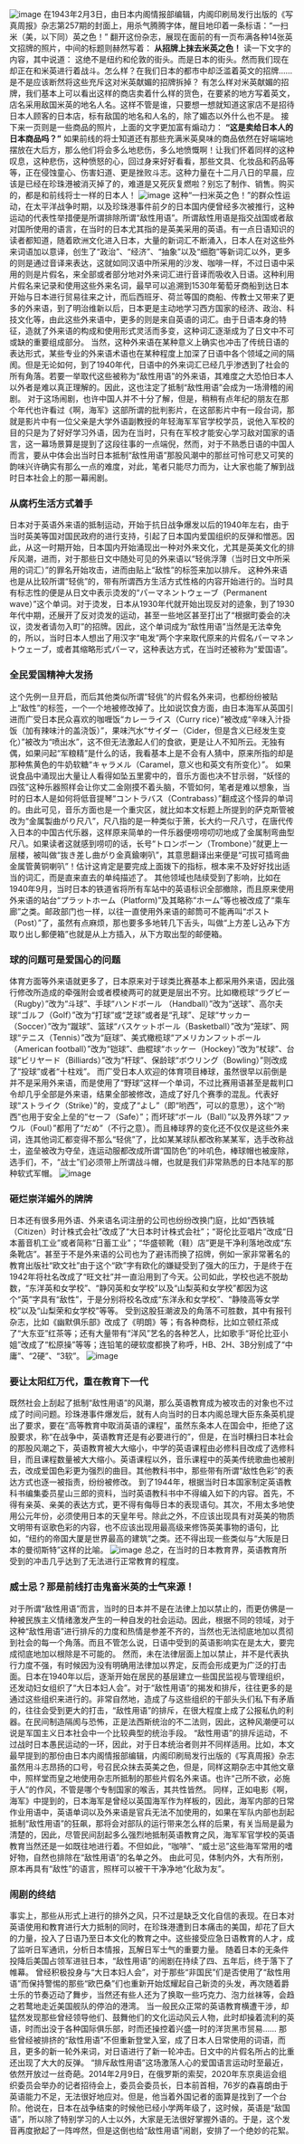 ![image](https://github.com/KawausoJyou/KawausoJyou.github.io/assets/92703641/1cf4fd71-d212-4f3c-a2b0-c18554ed28e3)
在1943年2月3日，由日本内阁情报部编辑，内阁印刷局发行出版的《写真周报》杂志第257期的封面上，用杀气腾腾字体，醒目地印着一条标语：“一扫米（美，以下同）英之色！”
翻开这份杂志，展现在面前的有一页布满各种14张英文招牌的照片，中间的标题则赫然写着：
**从招牌上抹去米英之色！**
读一下文字的内容，其中说道：
这绝不是纽约和伦敦的街头。而是日本的街头。然而我们现在却正在和米英进行着战斗。怎么样？在我们日本的都市中却泛滥着英文的招牌……是不是应该断然将这些充斥这对米英献媚的招牌拆掉？
有怎么样对米英献媚的招牌，我们基本上可以看出这样的商店卖着什么样的货色，在要紧的地方写着英文，店名采用敌国米英的地名人名。这样不管是谁，只要想一想就知道这家店不是招待日本人顾客的日本店，标有敌国的地名和人名的，除了媚态以外什么也不是。
接下来一页则是一些商品的照片，上面的文字更加富有煽动力：
**“这是卖给日本人的日本商品吗？”**
如果前线的将士知道还有那些充满米英臭味的商品依然在好端端地摆放在大后方，那么他们将会多么地悲伤，多么地愤慨啊！让我们怀着同样的这种叹息，这种悲伤，这种愤怒的心，回过身来好好看看，那些文具、化妆品和药品等等，正在侵蚀童心、伤害妇道、更是挫败斗志。这种力量在十二月八日的早晨，应该是已经在珍珠港被消灭掉了的，难道是又死灰复燃啦？别忘了制作、销售。购买的，都是和前线将士一样的日本人！
![image](https://github.com/KawausoJyou/KawausoJyou.github.io/assets/92703641/5fb57098-2712-46b0-baae-944356d85fbf)
这种“一扫米英之色！”的群众性运动，在太平洋战争时期，以及珍珠港事件前夕的日本国内便曾经多次被推行，这种运动的代表性举措便是所谓排除所谓“敌性用语”。所谓敌性用语是指交战国或者敌对国所使用的语言，在当时的日本尤其指的是英美采用的英语。有一点日语知识的读者都知道，随着欧洲文化进入日本，大量的新词汇不断涌入，日本人在对这些外来词语加以意译，创生了“政治”、“经济”、“抽象”以及“细胞”等新词汇以外，更多的则是通过音译来表达，这就如同汉语中所采用的沙发、咖啡一样，不过日语中采用的则是片假名，来全部或者部分地对外来词汇进行音译而吸收入日语。这种利用片假名来记录和使用这些外来名词，最早可以追溯到1530年葡萄牙商船到达日本开始与日本进行贸易往来之计，而后西班牙、荷兰等国的商船、传教士又带来了更多的外来语，到了明治维新以后，日本更是主动地学习西方国家的经济、政治、科技文化等，由此这些外来语中，更多的则是来自英语的词汇。由于日语本身的特征，造就了外来语的构成和使用形式灵活而多变，这种词汇逐渐成为了日文中不可或缺的重要组成部分。
当然，这种外来语在某种意义上确实也冲击了传统日语的表达形式，某些专业的外来语术语也在某种程度上加深了日语中各个领域之间的隔阂。但是无论如何，到了1940年代，日语中的外来词汇已经几乎渗透到了社会的所有角落。若要一举取代这些被称为“敌性用语”的外来语，其难度之大恐怕日本人以外者是难以真正理解的。因此，这也注定了抵制“敌性用语”会成为一场滑稽的闹剧。
对于这场闹剧，也许中国人并不十分了解，但是，稍稍有点年纪的朋友在那个年代也许看过《啊，海军》这部所谓的批判影片，在这部影片中有一段台词，那就是影片中有一位父亲是大学外语副教授的年轻海军军官学校学员，说他入军校的目的只是为了好好学习外语，因为在当时，只有在军校才能安心学习敌对国家的语言，这一幕场景算是提到了这段往事的一点端倪，然而，对于不熟悉日语的中国人而言，要从中体会出当时日本抵制“敌性用语”那股风潮中的那丝可怜可悲又可笑的韵味兴许确实有那么一点的难度，对此，笔者只能尽力而为，让大家也能了解到战时日本社会上的那一幕闹剧。
### 从腐朽生活方式着手
日本对于英语外来语的抵制运动，开始于抗日战争爆发以后的1940年左右，由于当时英美等国对国民政府的进行支持，引起了日本国内爱国组织的反弹和憎恶。因此，从这一时期开始，日本国内开始涌现出一种对外来文化，尤其是英美文化的排斥风潮，进而，对于那些日文中随处可见的外来语以“轻佻浮薄（当时日文中所采用的词汇）”的罪名开始攻击，进而由贴上“敌性”的标签来加以排斥。
这种外来语也是从比较所谓“轻佻”的，带有所谓西方生活方式性格的内容开始进行的。当时具有标志性的便是从日文中表示烫发的“パーマネントウェーブ（Permanent wave）”这个单词。对于烫发，日本从1930年代就开始出现反对的迹象，到了1930年代中期，还展开了反对烫发的运动，甚至一些地区甚至打出了“根据町委会的决议，烫发者请勿入町”的招牌。因此，这个单词成为“敌性用语”当然是无法幸免的，所以，当时日本人想出了用汉字“电发”两个字来取代原来的片假名パーマネントウェーブ，或者其缩略形式パーマ，这种表达方式，在当时还被称为“爱国语”。
### 全民爱国精神大发扬
这个先例一旦开启，而后其他类似所谓“轻佻”的片假名外来词，也都纷纷被贴上“敌性”的标签，一个一个地被修改掉了。比如说饮食方面，由日本海军从英国引进而广受日本民众喜欢的咖喱饭“カレーライス（Curry rice）”被改成“辛味入汁掛饭（加有辣味汁的盖浇饭）”，果味汽水“サイダー（Cider，但是含义已经发生变化）”被改为“喷出水”，这不但无法激起人们的食欲，更是让人不知所云。无独有偶，如果问起“军粮精”是什么的话，我看基本上是不会有人猜中，原来所指的却是那种焦黄色的牛奶软糖“キャラメル（Caramel，意义也和英文有所变化）”。
如果说食品中涌现出大量让人看得如坠五里雾中的，音乐方面也决不甘示弱，“妖怪的四弦”这种乐器照样会让你丈二金刚摸不着头脑，不管如何，笔者是难以想象，当时的日本人是如何将低音提琴“コントラバス（Contrabass）”翻成这个怪异的单词的。由此可见，音乐方面也是一个重灾区，就比如本文标题上所提到的萨克斯管被改为“金属製曲がり尺八”，尺八指的是一种类似于箫，长大约一尺八寸，在唐代传入日本的中国古代乐器，这样原来简单的一件乐器便唠唠叨叨地成了金属制弯曲型尺八。如果读者这就感到唠叨的话，长号“トロンボーン（Trombone）”就更上一层楼，被叫做“抜き差し曲がり金真鍮喇叭”，其意思翻译出来便是“可拔可插弯曲金属管黄铜喇叭”！估计这肯定是要完成上面拨下的指标，根本来不及好好找出适当的词汇，而是直来直去的单纯描述了。
其他领域也陆续受到了影响，比如在1940年9月，当时日本的铁道省将所有车站中的英语标识全部撤除，而且原来使用外来语的站台“プラットホーム（Platform)”及其略称“ホーム”等也被改成了“乘车廊”之类。邮政部门也一样，以往一直使用外来语的邮筒可不能再叫“ポスト（Post）”了，虽然有点麻烦，那也要多多地转几下舌头，叫做“上方差し込み下方取り出し郵便箱”也就是从上方插入，从下方取出型的邮便箱。
### 球的问题可是爱国心的问题
体育方面等外来语就更多了，日本原来对于球类比赛基本上都采用外来语，因此强行修改所造成的牵强附会或者模棱两可的就更是层出不穷。比如橄榄球“ラグビー（Rugby）”改为“斗球”、手球“ハンドボール （Handball）”改为“送球”、高尔夫球“ゴルフ（Golf）”改为“打球”或“芝球”或者是“孔球”、足球“サッカー（Soccer）”改为“蹴球”、篮球“バスケットボール（Basketball）”改为“笼球”、网球“テニス（Tennis）”改为“庭球”、美式橄榄球“アメリカンフットボール（American football）”改为“铠球”、曲棍球“ホッケー（Hockey）”改为“杖球”、台球“ビリヤード（Billiards）”改为“杆球”、保龄球“ボウリング（Bowling）”则改成了“投球”或者“十柱戏”。
而广受日本人欢迎的体育项目棒球，虽然很早以前倒是并不是采用外来语，而是使用了“野球”这样一个单词，不过比赛用语甚至是裁判口令却几乎全部是外来语，结果全部被修改，造成了好几个赛季的混乱。代表好球“ストライク（Strike）”的，变成了“よし”（即“哟西”，可以的意思），这个“哟西”也用于安全上垒的“セーフ（Safe）”；而坏球“ボール（Ball）”以及界外球“ファウル（Foul）”都用了“だめ”（不行之意）。而且棒球界的变化还不仅仅是这些外来词，连其他词汇都变得不那么“轻佻”了，比如某某球队都改称某某军，选手改称战士，盗垒被改为夺垒，连运动服都改成所谓“国防色”的咔叽色，棒球帽也被废除，选手们，不，“战士”们必须带上所谓战斗帽，也就是我们非常熟悉的日本陆军的那种软式军帽。
![image](https://github.com/KawausoJyou/KawausoJyou.github.io/assets/92703641/e7139f06-bba7-47fa-aced-454de1a3000d)
### 砸烂崇洋媚外的牌牌
日本还有很多用外语、外来语名词注册的公司也纷纷改换门庭，比如“西铁城（Citizen）时计株式会社”改成了“大日本时计株式会社”；“哥伦比亚唱片”改成“日本蓄音机工业”或者简称“日蓄工业”；“华盛顿靴（鞋）店”更是干净利落地改成“东条靴店”。甚至于不是外来语的公司也为了避讳而换了招牌，例如一家非常著名的教育出版社“欧文社”由于这个“欧”字有欧化的嫌疑受到了强大的压力，于是终于在1942年将社名改成了“旺文社”并一直沿用到了今天。公司如此，学校也逃不脱劫数，“东洋英和女学校”、“静冈英和女学校”以及“山梨英和女学校”都因为这个“英”字具有“敌性”，于是分别将校名改成“东洋永和女学校”、“静陵高等女学校”以及“山梨荣和女学校”等等。
受到这股狂潮波及的角落不可胜数，其中有报刊杂志，比如《幽默俱乐部》改成了《明朗》等；有各种商标，比如立顿红茶成了“大东亚”红茶等；还有大量带有“洋风”艺名的各种艺人，比如歌手“哥伦比亚小姐”改成了“松原操”等等；连铅笔的硬软度都换了称呼，HB、2H、3B分别成了“中庸”、“2硬”、“3软”。
![image](https://github.com/KawausoJyou/KawausoJyou.github.io/assets/92703641/caf78831-3d9f-405f-aa7a-57a539deb102)
### 要让太阳红万代，重在教育下一代
既然社会上刮起了抵制“敌性用语”的风潮，那么英语教育成为被攻击的对象也不过成了时间问题。珍珠港事件爆发后，就有人向当时的日本内阁总理大臣东条英机提出了要求，要在“高等教育中取消英语的课程”，虽然东条本人在国会中，拒绝了这股要求，称“在战争中，英语教育还是有必要进行的”，但是，在当时横扫日本社会的那股风潮之下，英语教育被大大缩小，中学的英语课程由必修科目改成了选修科目，而且课程数量被大大缩小。英语课程以外，音乐课程中的英美传统歌曲也被削去，改成爱国色彩更为强烈的曲目。其他教科书中，那些带有所谓“敌性色彩”的表达方式也逐一被指责，纷纷被修改。
到了1944年，根据当时日本国家制定英语教科书编集委员星山三郎的资料，当时英语教科书中不得编入如下的内容。首先，不得有亲英、亲美的表达方式，更不得有侮辱日本的表现语句。其次，不用太多地使用公元年份，必须使用日本的天皇年号。除此之外，不应该出现具有对英美的物质文明带有讴歌色彩的内容，也不应该出现用最高级来修饰英美事物的语句，比如，“纽约的帝国大厦是世界最高的建筑”之类。还不得出现一些类似与“大阪是日本的曼彻斯特”这样的比喻。
![image](https://github.com/KawausoJyou/KawausoJyou.github.io/assets/92703641/723f03a3-4391-4179-918f-60028c5c74a3)
总之，在当时的日本教育界，英语教育所受到的冲击几乎达到了无法进行正常教育的程度。
### 威士忌？那是前线打击鬼畜米英的士气来源！
对于所谓“敌性用语”而言，当时的日本并不是在法律上加以禁止的，而更仿佛是一种被民族主义情绪激发产生的一种自发的社会运动。因此，根据不同的领域，对于这种“敌性用语”进行排斥的力度和热情是参差不齐的，当然也无法彻底地加以贯彻到社会的每一个角落。而且不管怎么说，日语中受到的英语影响实在是太大，要完成彻底地加以根除是不可能的。
然而，未在法律层面上加以禁止，并不是代表执行力度不强，有时候因为没有明确用法律加以界定，反而会形成更为广泛的打击面。日本在1940年以后，逐渐开始在居民的基层建立一些国民监视与管理组织，还发动妇女组织了“大日本妇人会”。对于“敌性用语”的揭发和排斥，往往更多的是通过这些组织来进行的。非常自然地，造成了与这些组织的干部头头们私下有矛盾的，往往会受到更大的打击，“敌性用语”的排斥，在很大程度上成了公报私仇的利器。在民间制造隔阂与恐怖，正是法西斯统治的不二法则，因此，这种风潮便可以说是军国主义日本社会中一个比较典型的统治手段。
“敌性用语”的排斥运动，不过战时日本愚民运动的一环，因此，对于日本统治者则并不同样适用。比如，本文最早提到的那份由日本内阁情报部编辑，内阁印刷局发行出版的《写真周报》杂志虽然用斗志昂扬的口号，号召民众抹去英美之色，但是，同样这期杂志中其他文章中，照样堂而皇之地使用杂志所抵制的那些片假名外来语。也许“己所不欲，必施于人”的作风，不管是哪个专制国家的喉舌，其共性皆然。
同样，正如电影《啊，海军》中提到的，日本海军是曾经以英国海军作为样板的，因此，海军内部的日常作业用语中，英语单词以及外来语是官兵无法不加使用的，如果在军队内部也刮起抵制“敌性用语”的狂飙，那将会对部队的运行带来怎么样的后果，有关当局是最为清楚的，因此，尽管民间刮起多么强烈地抵制英语教育之风，海军军官学校的英语教育当然还是一如既往地进行着。不但如此，“咖啡”、“威士忌”这些海军常用的嗜好物，自然也排除在“敌性用语”的名单之外。
由此可见，体制内外，大有所别，原本再具有“敌性”的语言，照样可以被干干净净地“化敌为友”。
### 闹剧的终结
事实上，那些从形式上进行的排外之风，只不过是缺乏文化自信的表现。在日本对英语使用和教育进行大力抵制的同时，在珍珠港遭到日本痛击的美国，却花了巨大的力量，投入了日语乃至日本文化的教育之中。这些接受应急日语教育的人才，成了监听日军通讯，分析日本情报，瓦解日军士气的重要力量。
随着日本的无条件投降后美国占领军进驻日本，“敌性用语”的闹剧在持续了四、五年后，终于落下了帷幕。
曾经积极投身与“大日本妇人会”，对于那些“非国民”们是否使用了“敌性用语”而保持警惕的那些“欧巴桑”们也重新开始炫耀起自己新烫的头发，再次随着爵士乐的节奏迈动了舞步，当然还有些人还为了换取一些巧克力、泡力丝袜等，会趋之若鹜地走近美国舰队的停泊的港湾。
当一般民众正常的英语教育横遭干涉，却猛然发现那些曾经领导他们、鼓舞他们的文化运动风云人物，此时却操着流利的英语，时而出没于各种国际俱乐部，时而还操控着兴盛一时的洋货黑市贸易……
那些曾经被排挤的“敌性用语”不但重新登堂入室，成了日本人日常使用的词语，而且，更多的新一轮外来词，对日语进行了新一轮冲击。日文中的片假名所占的比重还出现了大大的反弹。
“排斥敌性用语”这场激荡人心的爱国语言运动时至最近，依然开放过一丝奇葩。2014年2月9日，在俄罗斯的索契，2020年东京奥运会组织委员会举办的记者招待会上，委员会委员长，日本前首相，76岁的森喜朗由于英语能力不足，无法很好地应对。但是，他当着外国记者的面算是找到了一个台阶。他说在，日本在战争结束的时候他已经小学两年级了，这时候，英语是“敌国语”，所以除了特别学习的人士以外，大家是无法很好掌握外语的。于是，这个发音再度掀起了一阵哗然，但是这倒也给“敌性用语”闹剧，安排了一个绝妙的花絮。
<!-- ##{"timestamp":1710054000}## -->